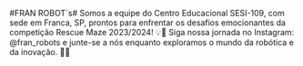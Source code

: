 #FRAN ROBOT´s#
Somos a equipe do Centro Educacional SESI-109, com sede em Franca, SP, prontos para enfrentar os desafios emocionantes da competição Rescue Maze 2023/2024! 
💡🤖 Siga nossa jornada no Instagram: @fran_robots e junte-se a nós enquanto exploramos o mundo da robótica e da inovação. 🚀🔧
